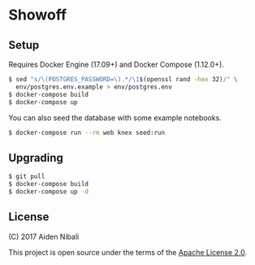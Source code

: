 # Showoff

## Setup

Requires Docker Engine (17.09+) and Docker Compose (1.12.0+).

```sh
$ sed "s/\(POSTGRES_PASSWORD=\).*/\1$(openssl rand -hex 32)/" \
  env/postgres.env.example > env/postgres.env
$ docker-compose build
$ docker-compose up
```

You can also seed the database with some example notebooks.

```sh
$ docker-compose run --rm web knex seed:run
```

## Upgrading

```sh
$ git pull
$ docker-compose build
$ docker-compose up -d
```

## License

(C) 2017 Aiden Nibali

This project is open source under the terms of the
[Apache License 2.0](https://www.apache.org/licenses/LICENSE-2.0.html).

